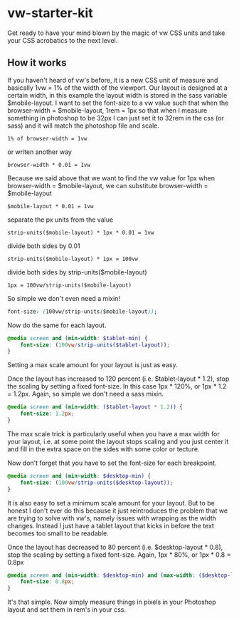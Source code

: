 # vw-starter-kit
Get ready to have your mind blown by the magic of vw CSS units and take your CSS acrobatics to the next level.

## How it works
If you haven't heard of vw's before, it is a new CSS unit of measure and basically 1vw = 1% of the width of the viewport.
Our layout is designed at a certain width, in this example the 
layout width is stored in the sass variable $mobile-layout.
I want to set the font-size to a vw value such that when 
the browser-width = $mobile-layout, 1rem = 1px so that when 
I measure something in photoshop to be 32px I can just set it 
to 32rem in the css (or sass) and it will match the photoshop file and scale.

	1% of browser-width = 1vw

or writen another way

	browser-width * 0.01 = 1vw

Because we said above that we want to find the vw value for 1px
when browser-width = $mobile-layout, we can substitute 
browser-width = $mobile-layout

	$mobile-layout * 0.01 = 1vw

separate the px units from the value

	strip-units($mobile-layout) * 1px * 0.01 = 1vw

divide both sides by 0.01

	strip-units($mobile-layout) * 1px = 100vw

divide both sides by strip-units($mobile-layout)

	1px = 100vw/strip-units($mobile-layout)

So simple we don't even need a mixin!
```css
font-size: (100vw/strip-units($mobile-layout));
```

Now do the same for each layout.
```scss
@media screen and (min-width: $tablet-min) {
	font-size: (100vw/strip-units($tablet-layout));
}
```

Setting a max scale amount for your layout is just as easy.

Once the layout has increased to 120 percent (i.e. $tablet-layout * 1.2), 
stop the scaling by setting a fixed font-size.
In this case 1px * 120%, or 1px * 1.2 = 1.2px.
Again, so simple we don't need a sass mixin.
```scss
@media screen and (min-width: ($tablet-layout * 1.2)) {
	font-size: 1.2px;
}
```
The max scale trick is particularly useful when you have a max width for your layout, i.e. at some point the layout stops scaling and you just center it and fill in the extra space on the sides with some color or tecture.

Now don't forget that you have to set the font-size for each breakpoint.
```scss
@media screen and (min-width: $desktop-min) {
	font-size: (100vw/strip-units($desktop-layout));
}
```

It is also easy to set a minimum scale amount for your layout. But to be honest I don't ever do this because it just reintroduces the problem that we are trying to solve with vw's, namely issues with wrapping as the width changes. Instead I just have a tablet layout that kicks in before the text becomes too small to be readable.

Once the layout has decreased to 80 percent (i.e. $desktop-layout * 0.8), 
stop the scaling by setting a fixed font-size.
Again, 1px * 80%, or 1px * 0.8 = 0.8px
```scss
@media screen and (min-width: $desktop-min) and (max-width: ($desktop-layout * 0.8)) {
	font-size: 0.8px;
}
```

It's that simple. Now simply measure things in pixels in your Photoshop layout and set them in rem's in your css.

